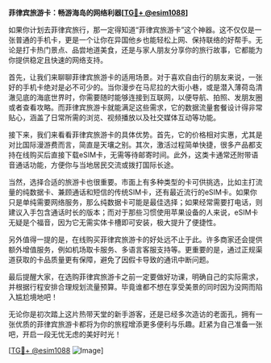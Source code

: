 **菲律宾旅游卡：畅游海岛的网络利器[[TG💪+ @esim1088](https://t.me/s/esim1088)]**

如果你计划去菲律宾旅行，那一定得知道“菲律宾旅游卡”这个神器。这不仅仅是一张普通的手机卡，更是一个让你在异国他乡也能轻松上网、保持联络的好帮手。无论是打卡热门景点、品尝地道美食，还是与家人朋友分享你的旅行故事，它都能为你提供稳定且快速的网络支持。

首先，让我们来聊聊菲律宾旅游卡的适用场景。对于喜欢自由行的朋友来说，一张好的手机卡绝对是必不可少的。当你漫步在马尼拉的大街小巷，或是潜入薄荷岛清澈见底的海底世界时，你需要随时能够连接到互联网，以便导航、拍照、发朋友圈或者查看攻略。而菲律宾旅游卡就能满足这些需求，它的数据流量套餐设计得非常贴心，涵盖了日常所需的浏览、视频播放以及社交媒体互动等功能。

接下来，我们来看看菲律宾旅游卡的具体优势。首先，它的价格相对实惠，尤其是对比国际漫游费而言，简直是天壤之别。其次，激活过程简单快捷，很多产品都支持在线购买后直接下载eSIM卡，无需等待邮寄时间。此外，这类卡通常还附带语音通话功能，方便你与当地居民交流或拨打国际长途。

当然，选择合适的旅游卡也很重要。市面上有多种类型的卡可供挑选，比如主打流量的纯数据卡、兼顾通话和短信的传统SIM卡，还有最近流行的eSIM卡。如果你只是单纯需要网络服务，那么纯数据卡可能是最佳选择；如果经常需要打电话，则建议入手包含通话时长的版本；而对于那些习惯使用苹果设备的人来说，eSIM卡无疑是个福音，因为它无需实体卡槽即可安装，极大提升了便捷性。

另外值得一提的是，在线购买菲律宾旅游卡的好处远不止于此。许多商家还会提供额外增值服务，例如机场取卡服务、多语言客服支持等。更重要的是，通过正规渠道获取的卡品质量更有保障，避免了因假卡导致的通讯中断问题。

最后提醒大家，在选购菲律宾旅游卡之前一定要做好功课，明确自己的实际需求，并根据行程安排合理规划流量预算。毕竟谁都不想在享受美景的同时因为没网而陷入尴尬境地吧！

无论你是初次踏上这片热带天堂的新手游客，还是已经多次造访的老面孔，拥有一张优质的菲律宾旅游卡都将为你的旅程增添更多便利与乐趣。赶紧为自己准备一张吧，开启一段无忧无虑的美好时光！

[[TG💪+ @esim1088](https://t.me/s/esim1088) ![Image](https://i.postimg.cc/4NQfJmqS/Snipaste-2025-05-13-00-14-12.png)]